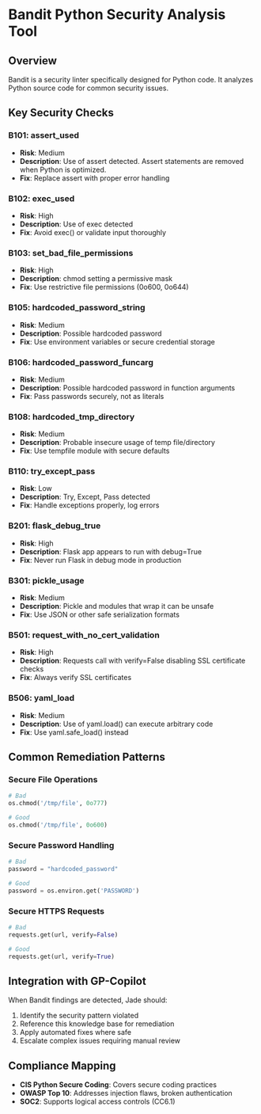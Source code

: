 # Bandit Python Security Analysis Tool

## Overview
Bandit is a security linter specifically designed for Python code. It analyzes Python source code for common security issues.

## Key Security Checks

### B101: assert_used
- **Risk**: Medium
- **Description**: Use of assert detected. Assert statements are removed when Python is optimized.
- **Fix**: Replace assert with proper error handling

### B102: exec_used
- **Risk**: High
- **Description**: Use of exec detected
- **Fix**: Avoid exec() or validate input thoroughly

### B103: set_bad_file_permissions
- **Risk**: High
- **Description**: chmod setting a permissive mask
- **Fix**: Use restrictive file permissions (0o600, 0o644)

### B105: hardcoded_password_string
- **Risk**: Medium
- **Description**: Possible hardcoded password
- **Fix**: Use environment variables or secure credential storage

### B106: hardcoded_password_funcarg
- **Risk**: Medium
- **Description**: Possible hardcoded password in function arguments
- **Fix**: Pass passwords securely, not as literals

### B108: hardcoded_tmp_directory
- **Risk**: Medium
- **Description**: Probable insecure usage of temp file/directory
- **Fix**: Use tempfile module with secure defaults

### B110: try_except_pass
- **Risk**: Low
- **Description**: Try, Except, Pass detected
- **Fix**: Handle exceptions properly, log errors

### B201: flask_debug_true
- **Risk**: High
- **Description**: Flask app appears to run with debug=True
- **Fix**: Never run Flask in debug mode in production

### B301: pickle_usage
- **Risk**: Medium
- **Description**: Pickle and modules that wrap it can be unsafe
- **Fix**: Use JSON or other safe serialization formats

### B501: request_with_no_cert_validation
- **Risk**: High
- **Description**: Requests call with verify=False disabling SSL certificate checks
- **Fix**: Always verify SSL certificates

### B506: yaml_load
- **Risk**: Medium
- **Description**: Use of yaml.load() can execute arbitrary code
- **Fix**: Use yaml.safe_load() instead

## Common Remediation Patterns

### Secure File Operations
```python
# Bad
os.chmod('/tmp/file', 0o777)

# Good
os.chmod('/tmp/file', 0o600)
```

### Secure Password Handling
```python
# Bad
password = "hardcoded_password"

# Good
password = os.environ.get('PASSWORD')
```

### Secure HTTPS Requests
```python
# Bad
requests.get(url, verify=False)

# Good
requests.get(url, verify=True)
```

## Integration with GP-Copilot

When Bandit findings are detected, Jade should:
1. Identify the security pattern violated
2. Reference this knowledge base for remediation
3. Apply automated fixes where safe
4. Escalate complex issues requiring manual review

## Compliance Mapping

- **CIS Python Secure Coding**: Covers secure coding practices
- **OWASP Top 10**: Addresses injection flaws, broken authentication
- **SOC2**: Supports logical access controls (CC6.1)